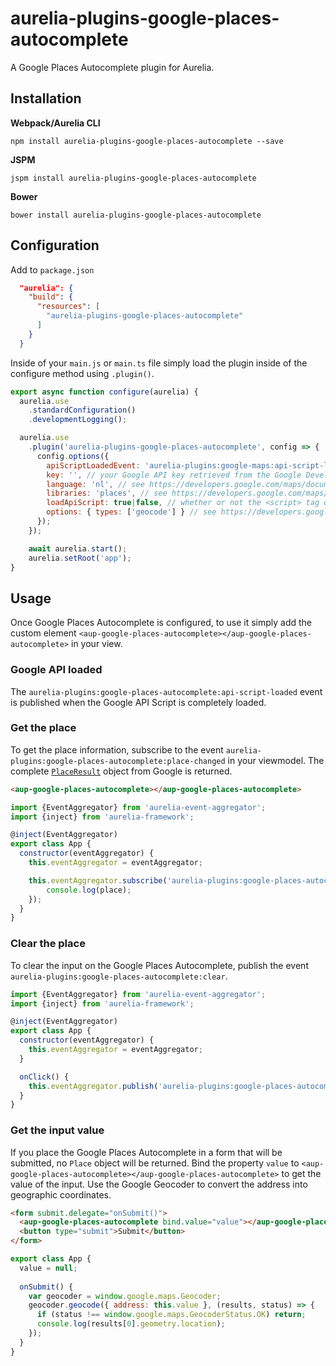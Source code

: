 # aurelia-plugins-google-places-autocomplete

A Google Places Autocomplete plugin for Aurelia.

## Installation

**Webpack/Aurelia CLI**

```shell
npm install aurelia-plugins-google-places-autocomplete --save
```

**JSPM**

```shell
jspm install aurelia-plugins-google-places-autocomplete
```

**Bower**

```shell
bower install aurelia-plugins-google-places-autocomplete
```

## Configuration

Add to `package.json`

```json
  "aurelia": {
    "build": {
      "resources": [
        "aurelia-plugins-google-places-autocomplete"
      ]
    }
  }
```

Inside of your `main.js` or `main.ts` file simply load the plugin inside of the configure method using `.plugin()`.

```javascript
export async function configure(aurelia) {
  aurelia.use
    .standardConfiguration()
    .developmentLogging();

  aurelia.use
    .plugin('aurelia-plugins-google-places-autocomplete', config => {
      config.options({
        apiScriptLoadedEvent: 'aurelia-plugins:google-maps:api-script-loaded', // if loadApiScript is false, the event that is published to know when the Google Maps API is completely loaded
        key: '', // your Google API key retrieved from the Google Developer Console
        language: 'nl', // see https://developers.google.com/maps/documentation/javascript/localization
        libraries: 'places', // see https://developers.google.com/maps/documentation/javascript/libraries
        loadApiScript: true|false, // whether or not the <script> tag of the Google Maps API should be loaded
        options: { types: ['geocode'] } // see https://developers.google.com/maps/documentation/javascript/places-autocomplete#add_autocomplete
      });
    });

    await aurelia.start();
    aurelia.setRoot('app');
}
```

## Usage

Once Google Places Autocomplete is configured, to use it simply add the custom element `<aup-google-places-autocomplete></aup-google-places-autocomplete>` in your view.

### Google API loaded

The `aurelia-plugins:google-places-autocomplete:api-script-loaded` event is published when the Google API Script is completely loaded.


### Get the place

To get the place information, subscribe to the event `aurelia-plugins:google-places-autocomplete:place-changed` in your viewmodel. The complete [`PlaceResult`](<https://developers.google.com/maps/documentation/javascript/places#place_details_results>) object from Google is returned.

```html
<aup-google-places-autocomplete></aup-google-places-autocomplete>
```

```javascript
import {EventAggregator} from 'aurelia-event-aggregator';
import {inject} from 'aurelia-framework';

@inject(EventAggregator)
export class App {
  constructor(eventAggregator) {
    this.eventAggregator = eventAggregator;

    this.eventAggregator.subscribe('aurelia-plugins:google-places-autocomplete:place-changed', place => {
    	console.log(place);
    });
  }
}
````

### Clear the place

To clear the input on the Google Places Autocomplete, publish the event `aurelia-plugins:google-places-autocomplete:clear`.

```javascript
import {EventAggregator} from 'aurelia-event-aggregator';
import {inject} from 'aurelia-framework';

@inject(EventAggregator)
export class App {
  constructor(eventAggregator) {
    this.eventAggregator = eventAggregator;
  }

  onClick() {
    this.eventAggregator.publish('aurelia-plugins:google-places-autocomplete:clear');
  }
}
```

### Get the input value

If you place the Google Places Autocomplete in a form that will be submitted, no `Place` object will be returned. Bind the property `value` to `<aup-google-places-autocomplete></aup-google-places-autocomplete>` to get the value of the input. Use the Google Geocoder to convert the address into geographic coordinates.

```html
<form submit.delegate="onSubmit()">
  <aup-google-places-autocomplete bind.value="value"></aup-google-places-autocomplete>
  <button type="submit">Submit</button>
</form>
```

```javascript
export class App {
  value = null;
  
  onSubmit() {
    var geocoder = window.google.maps.Geocoder;
    geocoder.geocode({ address: this.value }, (results, status) => {
      if (status !== window.google.maps.GeocoderStatus.OK) return;
      console.log(results[0].geometry.location);
    });
  }
}
```
